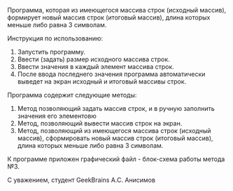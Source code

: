 Программа, которая из имеющегося массива строк (исходный массив), формирует новый массив строк (итоговый массив), длина которых меньше либо равна 3 символам.

Инструкция по использованию:
1. Запустить программу.
2. Ввести (задать) размер исходного массива строк.
3. Ввести значения в каждый элемент массива строк.
4. После ввода последнего значения программа автоматически выведет на экран исходный и итоговый массивы строк.

Программа содержит следующие методы:
1. Метод позволяющий задать массив строк,  и в ручную заполнить  значения его элементовю
2. Метод, позволяющий вывести массив строк на экран.
3. Метод, позволяющий из имеющегося массива строк (исходный массив), сформировать новый массив строк (итоговый массив), длина которых меньше либо равна 3 символам.

К программе приложен графический файл - блок-схема работы метода №3.

С уважением,
студент GeekBrains
А.С. Анисимов